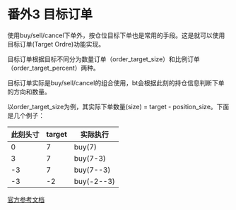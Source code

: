 # 番外3 目标订单

使用buy/sell/cancel下单外，按仓位目标下单也是常用的手段。这是就可以使用目标订单(Target Ordre)功能实现。

目标订单根据目标不同分为数量订单（order_target_size）和比例订单（order_target_percent）两种。

目标订单实际是buy/sell/cancel的组合使用，bt会根据此刻的持仓信息判断下单的方向和数量。

以order_target_size为例，其实际下单数量(size) = target - position_size。下面是几个例子：

|此刻头寸 | target | 实际执行 |
|--|--|--|
|0 |7|buy(7)|
|3 |7|buy(7-3)|
|-3 |7|buy(7--3)|
|-3 |-2|buy(-2--3)|

[官方参考文档](https://www.backtrader.com/docu/order_target/order_target/)
